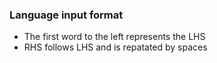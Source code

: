 ### Language input format

- The first word to the left represents the LHS
- RHS follows LHS and is repatated by spaces
 
